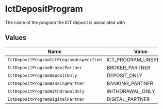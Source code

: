 # IctDepositProgram

The name of the program the ICT deposit is associated with


## Values

| Name                                     | Value                                    |
| ---------------------------------------- | ---------------------------------------- |
| `IctDepositProgramIctProgramUnspecified` | ICT_PROGRAM_UNSPECIFIED                  |
| `IctDepositProgramBrokerPartner`         | BROKER_PARTNER                           |
| `IctDepositProgramDepositOnly`           | DEPOSIT_ONLY                             |
| `IctDepositProgramBankingPartner`        | BANKING_PARTNER                          |
| `IctDepositProgramWithdrawalOnly`        | WITHDRAWAL_ONLY                          |
| `IctDepositProgramDigitalPartner`        | DIGITAL_PARTNER                          |